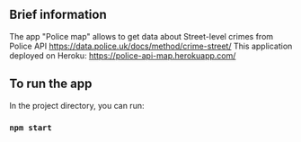 ## Brief information

The app "Police map" allows to get data about Street-level crimes from Police API https://data.police.uk/docs/method/crime-street/
This application deployed on Heroku: https://police-api-map.herokuapp.com/

## To run the app

In the project directory, you can run:

### `npm start`
